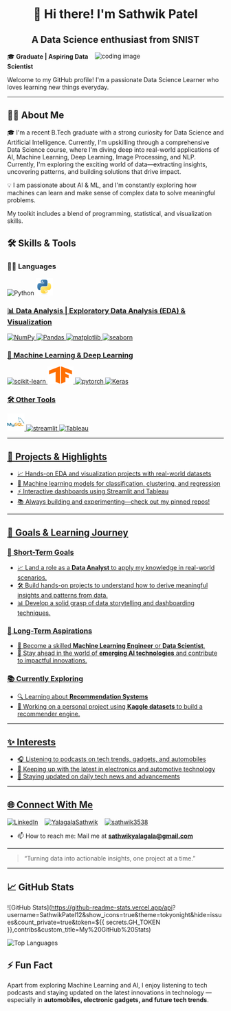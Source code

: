 <h1 align="center">👋 Hi there! I'm Sathwik Patel</h1>
<h2 align = "center"> A Data Science enthusiast from SNIST </h2>
<img alt = "coding image" align = "right" width = "300" src = "https://cdn.dribbble.com/users/1162077/screenshots/3848914/programmer.gif">

<!--# 👋 Hi there! I'm Sathwik-->

🎓 **Graduate | Aspiring Data Scientist**

Welcome to my GitHub profile! I'm a passionate Data Science Learner who loves learning new things everyday.

---

## 👨‍💻 About Me

🎓 I'm a recent B.Tech graduate with a strong curiosity for Data Science and Artificial Intelligence. Currently, I'm upskilling through a comprehensive Data Science course, where I'm diving deep into real-world applications of AI, Machine Learning, Deep Learning, Image Processing, and NLP. Currently, I'm exploring the exciting world of data—extracting insights, uncovering patterns, and building solutions that drive impact.

💡 I am passionate about AI & ML, and I'm constantly exploring how machines can learn and make sense of complex data to solve meaningful problems.

My toolkit includes a blend of programming, statistical, and visualization skills.

## 🛠️ Skills & Tools

### 👨‍💻 Languages
![Python](https://img.shields.io/badge/-Python-333333?style=flat&logo=python)
<img src="https://raw.githubusercontent.com/devicons/devicon/master/icons/python/python-original.svg" alt="python" width="40" height="40"/> </a> <a href="https://reactjs.org/" target="_blank" rel="noreferrer">
<!-- Add or remove badges as per your skills -->

### 📊 Data Analysis | Exploratory Data Analysis (EDA) & Visualization
<!--
<img src="https://raw.githubusercontent.com/devicons/devicon/master/icons/numpy/numpy-original.svg" alt="numpy" width="40" height="40"/> </a> <a href="https://numpy.org" target="_blank" rel="noreferrer">
-->
![NumPy](https://img.shields.io/badge/-NumPy-013243?style=flat&logo=numpy)
![Pandas](https://img.shields.io/badge/-Pandas-150458?style=flat&logo=pandas)
<img src="https://matplotlib.org/_static/images/logo2.svg" alt="matplotlib" width="100" height="90"/> </a> <a href="https://matplotlib.org" target="_blank" rel="noreferrer">
<img src="https://seaborn.pydata.org/_static/logo-wide-lightbg.svg" alt="seaborn" width="100" height="90"/> </a> <a href="https://seaborn.pydata.org" target="_blank" rel="noreferrer">
<!--![Matplotlib](https://img.shields.io/badge/-Matplotlib-11557C?style=flat)
![Seaborn](https://img.shields.io/badge/-Seaborn-2C2C2C?style=flat)-->

### 🤖 Machine Learning & Deep Learning
<!-- ![Scikit-learn](https://img.shields.io/badge/-Scikit--Learn-F7931E?style=flat&logo=scikit-learn)
![TensorFlow](https://img.shields.io/badge/-TensorFlow-FF6F00?style=flat&logo=tensorflow)
![PyTorch](https://img.shields.io/badge/-PyTorch-EE4C2C?style=flat&logo=pytorch)  -->
<img src="https://scikit-learn.org/stable/_static/scikit-learn-logo-small.png" alt="scikit-learn" width="90" height="45"/> </a> <a href="https://scikit-learn.org" target="_blank" rel="noreferrer">
<img src="https://raw.githubusercontent.com/devicons/devicon/master/icons/tensorflow/tensorflow-original.svg" alt="tensorflow" width="60" height="40"/> </a> <a href="https://www.tensorflow.org" target="_blank" rel="noreferrer">
<img src="https://pytorch.org/assets/images/pytorch-logo.png" alt="pytorch" width="40" height="40"/> </a> <a href="https://pytorch.org" target="_blank" rel="noreferrer">
![Keras](https://img.shields.io/badge/-Keras-D00000?style=flat&logo=keras)

### 🛠️ Other Tools
<img src="https://raw.githubusercontent.com/devicons/devicon/master/icons/mysql/mysql-original-wordmark.svg" alt="mysql" width="40" height="40"/> </a> <a href="https://nodejs.org" target="_blank" rel="noreferrer">
<img src="https://streamlit.io/images/brand/streamlit-logo-primary-colormark-darktext.svg" alt="streamlit" width="100" height="160"/> </a> <a href="https://streamlit.io" target="_blank" rel="noreferrer">
![Tableau](https://img.shields.io/badge/-Tableau-E97627?style=flat&logo=tableau)

---

## 🚀 Projects & Highlights

- 📈 Hands-on EDA and visualization projects with real-world datasets
- 🤖 Machine learning models for classification, clustering, and regression
- ⚡ Interactive dashboards using Streamlit and Tableau
- 📚 Always building and experimenting—check out my pinned repos!

---

## 🎯 Goals & Learning Journey

### 🥅 Short-Term Goals
- 📈 Land a role as a **Data Analyst** to apply my knowledge in real-world scenarios.
- 🛠️ Build hands-on projects to understand how to derive meaningful insights and patterns from data.
- 📊 Develop a solid grasp of data storytelling and dashboarding techniques.

### 🚀 Long-Term Aspirations
- 🤖 Become a skilled **Machine Learning Engineer** or **Data Scientist**.
- 🧠 Stay ahead in the world of **emerging AI technologies** and contribute to impactful innovations.

### 📚 Currently Exploring
- 🔍 Learning about **Recommendation Systems**
- 🧪 Working on a personal project using **Kaggle datasets** to build a recommender engine.

---

## ✨ Interests

- 🎧 Listening to podcasts on tech trends, gadgets, and automobiles
- 🚗 Keeping up with the latest in electronics and automotive technology
- 📰 Staying updated on daily tech news and advancements

---

## 🌐 Connect With Me

<p align="left">
<a href="https://www.linkedin.com/in/sathwik-yalagala" target="_blank" rel="noopener noreferrer"><img align="center" src="https://cdn.jsdelivr.net/gh/devicons/devicon/icons/linkedin/linkedin-original.svg" alt="LinkedIn" width="40" height="40" /></a>
&nbsp;&nbsp;
<a href="https://x.com/YalagalaSathwik" target="blank"><img align="center" src="https://cdn.jsdelivr.net/npm/simple-icons@v9/icons/x.svg" alt="YalagalaSathwik" height="40" width="40" /></a>
&nbsp;&nbsp;
<a href="https://www.instagram.com/sathwik3538/" target="blank"><img align="center" src="https://raw.githubusercontent.com/rahuldkjain/github-profile-readme-generator/master/src/images/icons/Social/instagram.svg" alt="sathwik3538" height="40" width="40" /></a>
</p>

- 📫 How to reach me: Mail me at **sathwikyalagala@gmail.com**

---

> “Turning data into actionable insights, one project at a time.”

---

## 📈 GitHub Stats

<!--![Sathwik's GitHub Stats](https://github-readme-stats.vercel.app/api?username=SathwikPatel12&show_icons=true&theme=tokyonight)-->

![GitHub Stats](https://github-readme-stats.vercel.app/api?
username=SathwikPatel12&show_icons=true&theme=tokyonight&hide=issues&count_private=true&token=${{ secrets.GH_TOKEN }},contribs&custom_title=My%20GitHub%20Stats)


![Top Languages](https://github-readme-stats.vercel.app/api/top-langs/?username=SathwikPatel12&layout=compact&theme=tokyonight)
<!--
![GitHub Stats](https://github-readme-stats.vercel.app/api?username=SathwikPatel12&show_icons=true&theme=tokyonight&hide=issues,contribs&custom_title=My%20GitHub%20Stats)-->



## ⚡ Fun Fact

Apart from exploring Machine Learning and AI, I enjoy listening to tech podcasts and staying updated on the latest innovations in technology — especially in **automobiles, electronic gadgets, and future tech trends**.

<!--This is a comment and will not appear in the rendered README
🧠 Featured Projects Section
Once you finish 2–3 good personal projects, add a section like:
## 🚀 Featured Projects

- 📌 [Movie Recommender using Cosine Similarity](https://github.com/SathwikPatel12/movie-recommender)
- 📊 [IPL Data Analysis with Pandas](https://github.com/SathwikPatel12/ipl-analysis)-->





